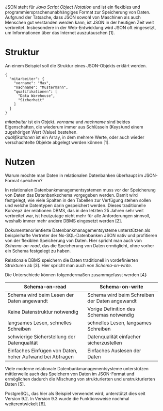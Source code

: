 JSON steht für *Java Script Object Notation* und ist ein flexibles und programmiersprachenunabhängiges Format zur Speicherung von Daten. Aufgrund der Tatsache, dass JSON sowohl von Maschinen als auch Menschen gut verstanden werden kann, ist JSON in der heutigen Zeit weit verbreitet. Insbesondere in der Web-Entwicklung wird JSON oft eingesetzt, um Informationen über das Internet auszutauschen [1].

# Struktur
An einem Beispiel soll die Struktur eines JSON-Objekts erklärt werden.
```
{
  "mitarbeiter": {
    "vorname": "Max",
    "nachname": "Mustermann",
    "qualifikationen": [
      "Data Warehouse",
      "Sicherheit"
    ]
  }
}
```
*mitarbeiter* ist ein Objekt. *vorname* und *nachname* sind beides Eigenschaften, die wiederum immer aus Schlüsseln (Keys)und einem zugehörigen  Wert (Value) bestehen. <br>
*qualifikationen* ist ein Array, in dem mehrere Werte, oder auch wieder verschachtelte Objekte abgelegt werden können [1].


# Nutzen
Warum möchte man Daten in relationalen Datenbanken überhaupt im JSON-Format speichern?

In relationalen Datenbankmanagementsystemen muss vor der Speicherung von Daten das Datenbankschema vorgegeben werden. Damit wird festgelegt, wie viele Spalten in den Tabellen zur Verfügung stehen sollen und welche Datentypen darin gespeichert werden.
Dieses traditionelle Konzepz der relationen DBMS, das in den letzten 25 Jahren sehr weit verbreitet war, ist heutzutage nicht mehr für alle Anforderungen sinnvoll, weshalb immer mehr andere DBMS eingesetzt werden [2].

Dokumentenorientierte Datenbankmanagementsysteme unterstützen als beispielhafte Vertreter der No-SQL-Datenbanken JSON nativ und profitieren von der flexiblen Speicherung von Daten. Hier spricht man auch von *Schema-on-read*, das die Speicherung von Daten ermöglicht, ohne vorher ein Schema festgelegt zu haben. 

Relationale DBMS speichern die Daten traditionell in vordefinierten Strukturen ab [3]. Hier spricht man auch von *Schema-on-write*.

Die Unterschiede können folgendermaßen zusammgefasst werden [4]:

| Schema-on-read                                           | Schema-on-write                                |
| -------------------------------------------------------- | ---------------------------------------------- |
| Schema wird beim Lesen der Daten angewandt               | Schema wird beim Schreiben der Daten angewandt |
| Keine Datenstruktur notwendig                            | Vorige Definition des Schemas notwendig        |
| langsames Lesen, schnelles Schreiben                     | schnelles Lesen, langsames Schreiben           |
| schwierige Sicherstellung der Datenqualität              | Datenqualität einfacher sicherzustellen        |
| Einfaches Einfügen von Daten, hoher Aufwand bei Abfragen | Einfaches Auslesen der Daten                   |


Viele moderne relationale Datenbankmanagementsysteme unterstützen mittlerweile auch das Speichern von Daten im JSON-Format und ermöglichen dadurch die Mischung von strukturierten und unstrukturierten Daten [5].

PostgreSQL, das hier als Beispiel verwendet wird, unterstützt dies seit Version 9.2. In Version 9.3 wurde die Funktionsweise nochmal weiterentwickelt [6].